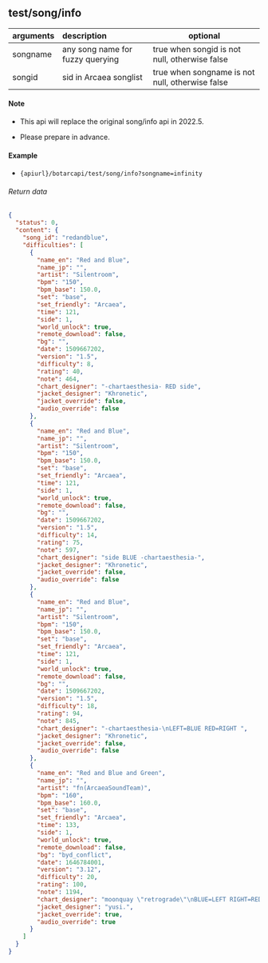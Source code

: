 ## test/song/info

| arguments  | description                                                                | optional                                        |
|:-----------|:---------------------------------------------------------------------------|-------------------------------------------------|
| songname   | any song name for fuzzy querying                                           | true when songid is not null, otherwise false   |
| songid     | sid in Arcaea songlist                                                     | true when songname is not null, otherwise false |

#### Note
+ This api will replace the original song/info api in 2022.5.

+ Please prepare in advance.

#### Example

+ `{apiurl}/botarcapi/test/song/info?songname=infinity`

###### Return data

```json
{
  "status": 0,
  "content": {
    "song_id": "redandblue",
    "difficulties": [
      {
        "name_en": "Red and Blue",
        "name_jp": "",
        "artist": "Silentroom",
        "bpm": "150",
        "bpm_base": 150.0,
        "set": "base",
        "set_friendly": "Arcaea",
        "time": 121,
        "side": 1,
        "world_unlock": true,
        "remote_download": false,
        "bg": "",
        "date": 1509667202,
        "version": "1.5",
        "difficulty": 8,
        "rating": 40,
        "note": 464,
        "chart_designer": "-chartaesthesia- RED side",
        "jacket_designer": "Khronetic",
        "jacket_override": false,
        "audio_override": false
      },
      {
        "name_en": "Red and Blue",
        "name_jp": "",
        "artist": "Silentroom",
        "bpm": "150",
        "bpm_base": 150.0,
        "set": "base",
        "set_friendly": "Arcaea",
        "time": 121,
        "side": 1,
        "world_unlock": true,
        "remote_download": false,
        "bg": "",
        "date": 1509667202,
        "version": "1.5",
        "difficulty": 14,
        "rating": 75,
        "note": 597,
        "chart_designer": "side BLUE -chartaesthesia-",
        "jacket_designer": "Khronetic",
        "jacket_override": false,
        "audio_override": false
      },
      {
        "name_en": "Red and Blue",
        "name_jp": "",
        "artist": "Silentroom",
        "bpm": "150",
        "bpm_base": 150.0,
        "set": "base",
        "set_friendly": "Arcaea",
        "time": 121,
        "side": 1,
        "world_unlock": true,
        "remote_download": false,
        "bg": "",
        "date": 1509667202,
        "version": "1.5",
        "difficulty": 18,
        "rating": 94,
        "note": 845,
        "chart_designer": "-chartaesthesia-\nLEFT=BLUE RED=RIGHT ",
        "jacket_designer": "Khronetic",
        "jacket_override": false,
        "audio_override": false
      },
      {
        "name_en": "Red and Blue and Green",
        "name_jp": "",
        "artist": "fn(ArcaeaSoundTeam)",
        "bpm": "160",
        "bpm_base": 160.0,
        "set": "base",
        "set_friendly": "Arcaea",
        "time": 133,
        "side": 1,
        "world_unlock": true,
        "remote_download": false,
        "bg": "byd_conflict",
        "date": 1646784001,
        "version": "3.12",
        "difficulty": 20,
        "rating": 100,
        "note": 1194,
        "chart_designer": "moonquay \"retrograde\"\nBLUE=LEFT RIGHT=RED",
        "jacket_designer": "yusi.",
        "jacket_override": true,
        "audio_override": true
      }
    ]
  }
}
```

